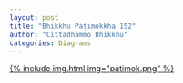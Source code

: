 ```yaml
---
layout: post
title: "Bhikkhu Pāṭimokkha 152"
author: "Cittadhammo Bhikkhu"
categories: Diagrams
---
```


[{% include img.html img="patimok.png" %}](/assets/maps/patimokkha.html)



